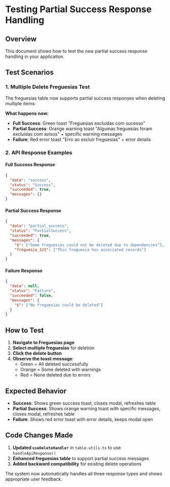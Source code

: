# Testing Partial Success Response Handling

## Overview

This document shows how to test the new partial success response handling in your application.

## Test Scenarios

### 1. Multiple Delete Freguesias Test

The freguesias table now supports partial success responses when deleting multiple items:

**What happens now:**

- **Full Success**: Green toast "Freguesias excluídas com sucesso"
- **Partial Success**: Orange warning toast "Algumas freguesias foram excluídas com avisos" + specific warning messages
- **Failure**: Red error toast "Erro ao excluir freguesias" + error details

### 2. API Response Examples

#### Full Success Response

```json
{
  "data": "success",
  "status": "Success",
  "succeeded": true,
  "messages": {}
}
```

#### Partial Success Response

```json
{
  "data": "partial_success",
  "status": "PartialSuccess",
  "succeeded": true,
  "messages": {
    "$": ["Some freguesias could not be deleted due to dependencies"],
    "freguesia_123": ["This freguesia has associated records"]
  }
}
```

#### Failure Response

```json
{
  "data": null,
  "status": "Failure",
  "succeeded": false,
  "messages": {
    "$": ["No freguesias could be deleted"]
  }
}
```

## How to Test

1. **Navigate to Freguesias page**
2. **Select multiple freguesias** for deletion
3. **Click the delete button**
4. **Observe the toast message**:
   - Green = All deleted successfully
   - Orange = Some deleted with warnings
   - Red = None deleted due to errors

## Expected Behavior

- **Success**: Shows green success toast, closes modal, refreshes table
- **Partial Success**: Shows orange warning toast with specific messages, closes modal, refreshes table
- **Failure**: Shows red error toast with error details, keeps modal open

## Code Changes Made

1. **Updated `useDeleteHandler`** in `table-utils.ts` to use `handleApiResponse()`
2. **Enhanced freguesias table** to support partial success messages
3. **Added backward compatibility** for existing delete operations

The system now automatically handles all three response types and shows appropriate user feedback.
